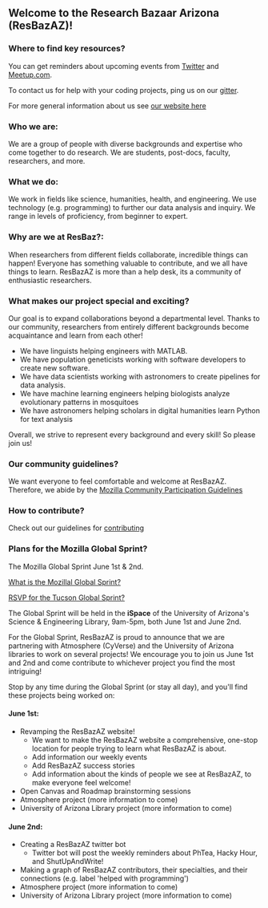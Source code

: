 ## Welcome to the Research Bazaar Arizona (ResBazAZ)! 

### Where to find key resources?
You can get reminders about upcoming events from [Twitter](https://twitter.com/ResBazAZ) 
and 
[Meetup.com](https://www.meetup.com/ResBazAZ/). 

To contact us for help with your coding projects, ping us on our [gitter](https://gitter.im/resbaz/Arizona). 

For more general information about us see [our  website here](https://resbazaz.github.io/studyGroup/) 


### Who we are:
We are a group of people with diverse backgrounds and expertise who come together to do research. 
We are students, post-docs, faculty, researchers, and more. 

### What we do:
We work in fields like science, humanities, health, and engineering. We use technology (e.g. programming) to further our data analysis and inquiry.
We range in levels of proficiency, from beginner to expert. 

### Why are we at ResBaz?:
When researchers from different fields collaborate, incredible things can happen! Everyone has something valuable to contribute, and we all have things to learn. ResBazAZ is more than a help desk, its a community of enthusiastic researchers.


### What makes our project special and exciting?
Our goal is to expand collaborations beyond a departmental level. Thanks to our community, researchers from entirely different backgrounds become acquaintance and learn from each other! 

* We have linguists helping engineers with MATLAB.
* We have population geneticists working with software developers to create new software. 
* We have data scientists working with astronomers to create pipelines for data analysis. 
* We have machine learning engineers helping biologists analyze evolutionary patterns in mosquitoes 
* We have astronomers helping scholars in digital humanities learn Python for text analysis 

Overall, we strive to represent every background and every skill! So please join us!

### Our community guidelines?
We want everyone to feel comfortable and welcome at ResBazAZ. Therefore, we abide by the [Mozilla Community Participation Guidelines](https://www.mozilla.org/en-US/about/governance/policies/participation/)

### How to contribute?
Check out our guidelines for [contributing](https://github.com/resbazaz/studyGroup/blob/gh-pages/CONTRIBUTING.md)


### Plans for the Mozilla Global Sprint?
The Mozilla Global Sprint June 1st & 2nd.

[What is the Mozillal Global Sprint?](https://mozilla.github.io/global-sprint/)

[RSVP for the Tucson Global Sprint?](https://ti.to/Mozilla/global-sprint-tucson-az)

The Global Sprint will be held in the **iSpace** of the University of Arizona's Science & Engineering Library, 9am-5pm, both June 1st and June 2nd. 

For the Global Sprint, ResBazAZ is proud to announce that we are partnering with Atmosphere (CyVerse) and the University of Arizona libraries to work on several projects! We encourage you to join us June 1st and 2nd and come contribute to whichever project you find the most intriguing! 

Stop by any time during the Global Sprint (or stay all day), and you'll find these projects being worked on: 

#### June 1st:
* Revamping the ResBazAZ website! 
  - We want to make the ResBazAZ website a comprehensive, one-stop location for people trying to learn what ResBazAZ is about.
  - Add information our weekly events
  - Add ResBazAZ success stories
  - Add information about the kinds of people we see at ResBazAZ, to make everyone feel welcome!
* Open Canvas and Roadmap brainstorming sessions 
* Atmosphere project (more information to come)
* University of Arizona Library project (more information to come)

#### June 2nd:
* Creating a ResBazAZ twitter bot
  - Twitter bot will post the weekly reminders about PhTea, Hacky Hour, and ShutUpAndWrite!
* Making a graph of ResBazAZ contributors, their specialties, and their connections (e.g. label 'helped with programming') 
* Atmosphere project (more information to come)
* University of Arizona Library project (more information to come)





